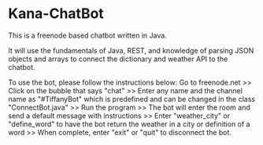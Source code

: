 # Kana-ChatBot
This is a freenode based chatbot written in Java.

It will use the fundamentals of Java, REST, and knowledge of parsing JSON objects and arrays 
to connect the dictionary and weather API to the chatbot. 

To use the bot, please follow the instructions below:
Go to freenode.net >> Click on the bubble that says "chat" >> Enter any name and the channel name as "#TiffanyBot" which is predefined and 
can be changed in the class "ConnectBot.java" >> Run the program >> The bot will enter the room and send a default 
message with instructions >> Enter "weather_city" or "define_word" to have the bot return the weather in a city or definition of a word >> 
When complete, enter "exit" or "quit" to disconnect the bot. 
